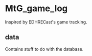 # MtG_game_log
Inspired by EDHRECast's game tracking.

## data
Contains stuff to do with the database.